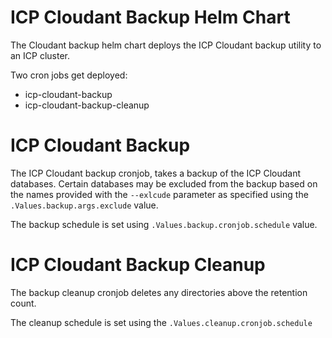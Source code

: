 # ICP Cloudant Backup Helm Chart

The Cloudant backup helm chart deploys the ICP Cloudant backup utility to an ICP cluster.

Two cron jobs get deployed:
- icp-cloudant-backup
- icp-cloudant-backup-cleanup

# ICP Cloudant Backup

The ICP Cloudant backup cronjob, takes a backup of the ICP Cloudant databases.  Certain databases may be excluded from the backup based on the names provided with the `--exlcude` parameter as specified using the `.Values.backup.args.exclude` value.

The backup schedule is set using `.Values.backup.cronjob.schedule` value.

# ICP Cloudant Backup Cleanup

The backup cleanup cronjob deletes any directories above the retention count.

The cleanup schedule is set using the `.Values.cleanup.cronjob.schedule`

